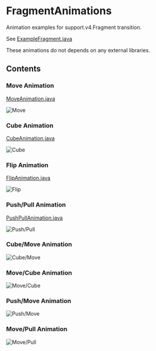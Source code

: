 # FragmentAnimations
Animation examples for support.v4.Fragment transition.

See [ExampleFragment.java](https://github.com/kakajika/FragmentAnimations/blob/master/app/src/main/java/com/labo/kaji/fragmentanimations/ExampleFragment.java)

These animations do not depends on any external libraries.

## Contents

### Move Animation

[MoveAnimation.java](https://github.com/kakajika/FragmentAnimations/blob/master/app/src/main/java/com/labo/kaji/fragmentanimations/animation/MoveAnimation.java)

![Move](https://raw.githubusercontent.com/wiki/kakajika/FragmentAnimations/images/move.gif)

### Cube Animation

[CubeAnimation.java](https://github.com/kakajika/FragmentAnimations/blob/master/app/src/main/java/com/labo/kaji/fragmentanimations/animation/CubeAnimation.java)

![Cube](https://raw.githubusercontent.com/wiki/kakajika/FragmentAnimations/images/cube.gif)

### Flip Animation

[FlipAnimation.java](https://github.com/kakajika/FragmentAnimations/blob/master/app/src/main/java/com/labo/kaji/fragmentanimations/animation/FlipAnimation.java)

![Flip](https://raw.githubusercontent.com/wiki/kakajika/FragmentAnimations/images/flip.gif)

### Push/Pull Animation

[PushPullAnimation.java](https://github.com/kakajika/FragmentAnimations/blob/master/app/src/main/java/com/labo/kaji/fragmentanimations/animation/PushPullAnimation.java)

![Push/Pull](https://raw.githubusercontent.com/wiki/kakajika/FragmentAnimations/images/pushpull.gif)

### Cube/Move Animation

![Cube/Move](https://raw.githubusercontent.com/wiki/kakajika/FragmentAnimations/images/cubemove.gif)

### Move/Cube Animation

![Move/Cube](https://raw.githubusercontent.com/wiki/kakajika/FragmentAnimations/images/movecube.gif)

### Push/Move Animation

![Push/Move](https://raw.githubusercontent.com/wiki/kakajika/FragmentAnimations/images/pushmove.gif)

### Move/Pull Animation

![Move/Pull](https://raw.githubusercontent.com/wiki/kakajika/FragmentAnimations/images/movepull.gif)



